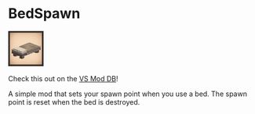 # BedSpawn

![mod icon](https://raw.githubusercontent.com/Ilan321/VSMods/master/src/BedSpawn/BedSpawn/modicon.png)

Check this out on the [VS Mod DB](https://mods.vintagestory.at/bedspawn)!

A simple mod that sets your spawn point when you use a bed. The spawn point is reset when the bed is destroyed.

